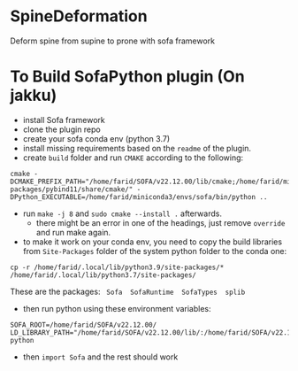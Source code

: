 # SpineDeformation

Deform spine from supine to prone with sofa framework


# To Build SofaPython plugin (On jakku)
- install Sofa framework
- clone the plugin repo
- create your sofa conda env (python 3.7)   
- install missing requirements based on the `readme` of the plugin.
- create `build` folder and run `CMAKE` according to the following:
```shell
cmake -DCMAKE_PREFIX_PATH="/home/farid/SOFA/v22.12.00/lib/cmake;/home/farid/miniconda3/envs/cycle_gan/lib/python3.7/site-packages/pybind11/share/cmake/" -DPython_EXECUTABLE=/home/farid/miniconda3/envs/sofa/bin/python ..
```
- run `make -j 8` and `sudo cmake --install .` afterwards.
  - there might be an error in one of the headings, just remove `override` and run make again.
- to make it work on your conda env, you need to copy the build libraries from `Site-Packages` folder of the system python folder to the conda one:

```shell
cp -r /home/farid/.local/lib/python3.9/site-packages/* /home/farid/.local/lib/python3.7/site-packages/
```

These are the packages:
` Sofa  SofaRuntime  SofaTypes  splib`

- then run python using these environment variables:

```shell
SOFA_ROOT=/home/farid/SOFA/v22.12.00/ LD_LIBRARY_PATH="/home/farid/SOFA/v22.12.00/lib/:/home/farid/SOFA/v22.12.00/collections/SofaSimulation/lib/:$LD_LIBRARY_PATH" python
```

- then `import Sofa` and the rest should work